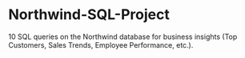 # Northwind-SQL-Project
10 SQL queries on the Northwind database for business insights (Top Customers, Sales Trends, Employee Performance, etc.).
